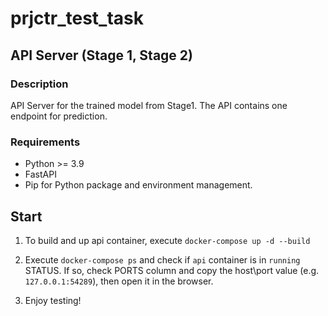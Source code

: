 # prjctr_test_task

## API Server (Stage 1, Stage 2)

### Description

API Server for the trained model from Stage1. The API contains one endpoint for prediction.

### Requirements

- Python >= 3.9
- FastAPI
- Pip for Python package and environment management.

## Start

1. To build and up api container, execute `docker-compose up -d --build`

2. Execute `docker-compose ps` and check if `api` container is in `running` STATUS. 
   If so, check PORTS column and copy the host\port value (e.g. `127.0.0.1:54289`), then open it in the browser.

3. Enjoy testing! 
   
